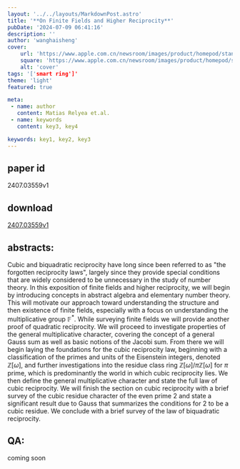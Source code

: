 ```yaml
---
layout: '../../layouts/MarkdownPost.astro'
title: '**On Finite Fields and Higher Reciprocity**'
pubDate: '2024-07-09 06:41:16'
description: ''
author: 'wanghaisheng'
cover:
    url: 'https://www.apple.com.cn/newsroom/images/product/homepod/standard/Apple-HomePod-hero-230118_big.jpg.large_2x.jpg'
    square: 'https://www.apple.com.cn/newsroom/images/product/homepod/standard/Apple-HomePod-hero-230118_big.jpg.large_2x.jpg'
    alt: 'cover'
tags: '['smart ring']' 
theme: 'light'
featured: true

meta:
 - name: author
   content: Matias Relyea et.al.
 - name: keywords
   content: key3, key4

keywords: key1, key2, key3
---
```


## paper id
2407.03559v1
## download
[2407.03559v1](http://arxiv.org/abs/2407.03559v1)
## abstracts:
Cubic and biquadratic reciprocity have long since been referred to as "the forgotten reciprocity laws", largely since they provide special conditions that are widely considered to be unnecessary in the study of number theory. In this exposition of finite fields and higher reciprocity, we will begin by introducing concepts in abstract algebra and elementary number theory. This will motivate our approach toward understanding the structure and then existence of finite fields, especially with a focus on understanding the multiplicative group $\mathbb{F}^{*}$. While surveying finite fields we will provide another proof of quadratic reciprocity. We will proceed to investigate properties of the general multiplicative character, covering the concept of a general Gauss sum as well as basic notions of the Jacobi sum. From there we will begin laying the foundations for the cubic reciprocity law, beginning with a classification of the primes and units of the Eisenstein integers, denoted $\mathbb{Z}[\omega]$, and further investigations into the residue class ring $\mathbb{Z}[\omega]/\pi\mathbb{Z}[\omega]$ for $\pi$ prime, which is predominantly the world in which cubic reciprocity lies. We then define the general multiplicative character and state the full law of cubic reciprocity. We will finish the section on cubic reciprocity with a brief survey of the cubic residue character of the even prime $2$ and state a significant result due to Gauss that summarizes the conditions for $2$ to be a cubic residue. We conclude with a brief survey of the law of biquadratic reciprocity.
## QA:
coming soon
